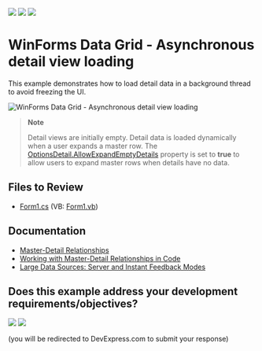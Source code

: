 <!-- default badges list -->
[![](https://img.shields.io/badge/Open_in_DevExpress_Support_Center-FF7200?style=flat-square&logo=DevExpress&logoColor=white)](https://supportcenter.devexpress.com/ticket/details/E2745)
[![](https://img.shields.io/badge/📖_How_to_use_DevExpress_Examples-e9f6fc?style=flat-square)](https://docs.devexpress.com/GeneralInformation/403183)
[![](https://img.shields.io/badge/💬_Leave_Feedback-feecdd?style=flat-square)](#does-this-example-address-your-development-requirementsobjectives)
<!-- default badges end -->

# WinForms Data Grid - Asynchronous detail view loading

This example demonstrates how to load detail data in a background thread to avoid freezing the UI. 

![WinForms Data Grid - Asynchronous detail view loading](https://raw.githubusercontent.com/DevExpress-Examples/master-detail-how-to-load-detail-view-data-asynchronously-e2745/13.1.4%2B/media/winforms-grid-async-master-detail.gif)

> **Note**
>
> Detail views are initially empty. Detail data is loaded dynamically when a user expands a master row. The [OptionsDetail.AllowExpandEmptyDetails](https://docs.devexpress.com/WindowsForms/DevExpress.XtraGrid.Views.Grid.GridOptionsDetail.AllowExpandEmptyDetails) property is set to **true** to allow users to expand master rows when details have no data.


## Files to Review

* [Form1.cs](./CS/WindowsFormsSample/Form1.cs) (VB: [Form1.vb](./VB/WindowsFormsSample/Form1.vb))


## Documentation

* [Master-Detail Relationships](https://docs.devexpress.com/WindowsForms/3473/controls-and-libraries/data-grid/master-detail-relationships)
* [Working with Master-Detail Relationships in Code](https://docs.devexpress.com/WindowsForms/732/controls-and-libraries/data-grid/master-detail/working-with-master-detail-relationships-in-code)
* [Large Data Sources: Server and Instant Feedback Modes](https://docs.devexpress.com/WindowsForms/8398/controls-and-libraries/data-grid/data-binding/large-data-sources-server-and-instant-feedback-modes)
<!-- feedback -->
## Does this example address your development requirements/objectives?

[<img src="https://www.devexpress.com/support/examples/i/yes-button.svg"/>](https://www.devexpress.com/support/examples/survey.xml?utm_source=github&utm_campaign=winforms-grid-master-detail-async-load-detail-data&~~~was_helpful=yes) [<img src="https://www.devexpress.com/support/examples/i/no-button.svg"/>](https://www.devexpress.com/support/examples/survey.xml?utm_source=github&utm_campaign=winforms-grid-master-detail-async-load-detail-data&~~~was_helpful=no)

(you will be redirected to DevExpress.com to submit your response)
<!-- feedback end -->

